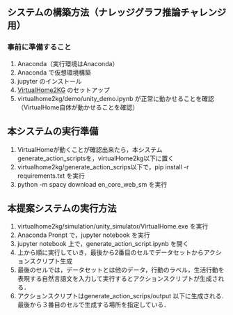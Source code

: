 ## システムの構築方法（ナレッジグラフ推論チャレンジ用）
### 事前に準備すること
1. Anaconda（実行環境はAnaconda）
2. Anaconda で仮想環境構築
3. jupyter のインストール
4. [VirtualHome2KG](https://github.com/aistairc/VirtualHome2KG) のセットアップ
5. virtualhome2kg/demo/unity_demo.ipynb が正常に動かせることを確認（VirtualHome自体が動かせることを確認）

## 本システムの実行準備
1. VirtualHomeが動くことが確認出来たら，本システムgenerate_action_scriptsを，virtualHome2kg以下に置く
2. virtualhome2kg/generate_action_scrips以下で，pip install -r requirements.txt を実行
3. python -m spacy download en_core_web_sm を実行

## 本提案システムの実行方法
1. virtualhome2kg/simulation/unity_simulator/VirtualHome.exe を実行
2. Anaconda Pronpt で，jupyter notebook を実行
3. jupyter notebook 上で，generate_action_script.ipynb を開く
4. 上から順に実行していき，最後から2番目のセルでデータセットからアクションスクリプト生成
5. 最後のセルでは，データセットとは他のデータ，行動のラベル，生活行動を表現する自然言語文を入力して実行するとアクションスクリプトが生成される．
6. アクションスクリプトはgenerate_action_scrips/output 以下に生成される.最後から３番目のセルで生成する場所を指定している．